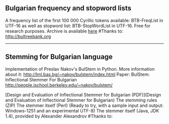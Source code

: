 Bulgarian frequency and stopword lists 
---------
A frequency list of the first 100 000 Cyrillic tokens available: BTB-FreqList in UTF-16 as well as stopword list: BTB-StopWordList in UTF-16. Free for research purposes. Archive is available [here](https://github.com/antouanbg/Bulgarian_Datasets_Models/blob/master/datasets/NLP/stopwords_and_ferqency_list_.zip)
#Thanks to: http://bultreebank.org
________
Stemming for Bulgarian language
-------------------------------
Implementation of Preslav Nakov's BulStem in Python. 
More information about it: http://lml.bas.bg/~nakov/bulstem/index.html
Paper: BulStem: Inflectional Stemmer For Bulgarian http://people.ischool.berkeley.edu/~nakov/bulstem/

[Design and Evaluation of Inflectional Stemmer for Bulgarian (PDF)](Design and Evaluation of Inflectional Stemmer for Bulgarian)
The stemming rules (ZIP)
The stemmer itself (Perl) (Ready to try, with a sample input and output: Windows-1251 and an experimental UTF-8)
The stemmer itself (Java, JDK 1.4), provided by Alexander Alexandrov
#Thanks to: 
